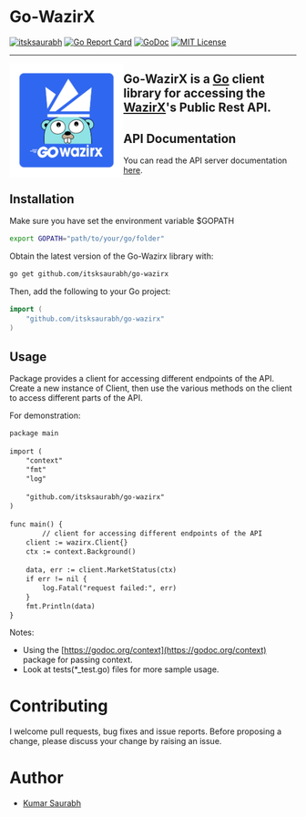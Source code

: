 # Go-WazirX
[![itsksaurabh](https://circleci.com/gh/itsksaurabh/go-wazirx.svg?style=shield)](https://circleci.com/gh/itsksaurabh/workflows/go-wazirx/tree/master)
[![Go Report Card](https://goreportcard.com/badge/github.com/itsksaurabh/go-wazirx)](https://goreportcard.com/report/github.com/itsksaurabh/go-wazirx)
[![GoDoc](https://godoc.org/github.com/itsksaurabh/go-wazirx?status.svg)](https://godoc.org/github.com/itsksaurabh/go-wazirx)
[![MIT License](https://img.shields.io/github/license/itsksaurabh/go-wazirx?style=social)](https://github.com/itsksaurabh/go-wazirx/blob/master/LICENSE)
___

<img style="float:left;" width="200" src="./assets/logo.png"> 

## Go-WazirX is a [Go](http://golang.org/) client library for accessing the [WazirX](https://wazirx.com/)'s Public Rest API.

## API Documentation
You can read the API server documentation [here](https://github.com/WazirX/wazirx-api).

## Installation

Make sure you have set the environment variable $GOPATH

```bash
export GOPATH="path/to/your/go/folder"
```

Obtain the latest version of the  Go-Wazirx library with:

```bash
go get github.com/itsksaurabh/go-wazirx
```

Then, add the following to your Go project:

```go
import (
	"github.com/itsksaurabh/go-wazirx"
)
```

## Usage
Package provides a client for accessing different endpoints of the API.
Create a new instance of Client, then use the various methods on the client to access different parts of the API.

For demonstration:
```
package main

import (
	"context"
	"fmt"
	"log"
	
	"github.com/itsksaurabh/go-wazirx"
)

func main() {
        // client for accessing different endpoints of the API
	client := wazirx.Client{}
	ctx := context.Background()

	data, err := client.MarketStatus(ctx)
	if err != nil {
		log.Fatal("request failed:", err)
	}
	fmt.Println(data)
}

  ```
Notes:
* Using the  [https://godoc.org/context](https://godoc.org/context) package for passing context.
* Look at tests(*_test.go) files for more sample usage.

# Contributing
I welcome pull requests, bug fixes and issue reports. Before proposing a change, please discuss your change by raising an issue.

# Author
<ul>
  <li><a href="https://in.linkedin.com/in/itsksaurabh">Kumar Saurabh</a></li>
</ul>
